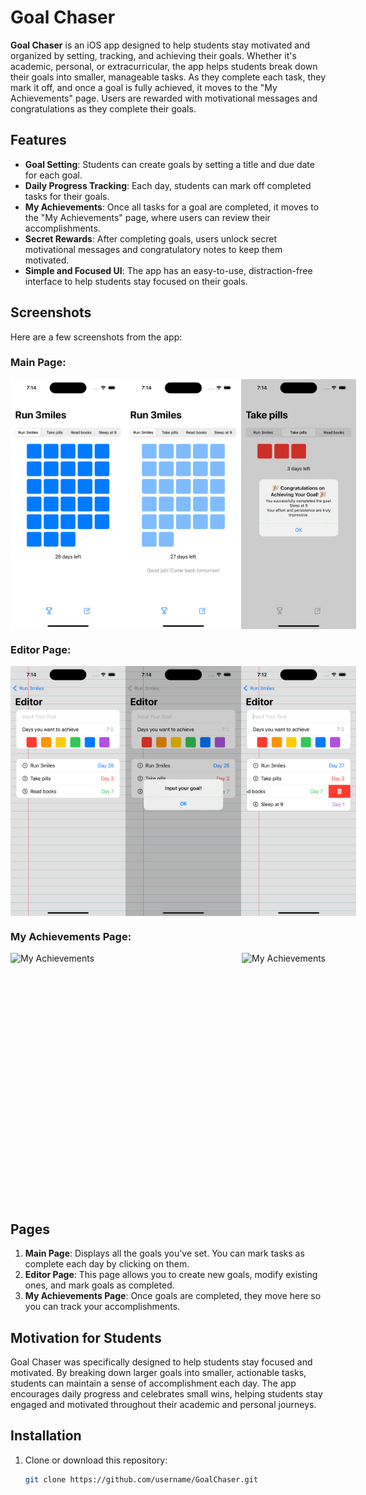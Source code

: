 # Goal Chaser

**Goal Chaser** is an iOS app designed to help students stay motivated and organized by setting, tracking, and achieving their goals. Whether it's academic, personal, or extracurricular, the app helps students break down their goals into smaller, manageable tasks. As they complete each task, they mark it off, and once a goal is fully achieved, it moves to the "My Achievements" page. Users are rewarded with motivational messages and congratulations as they complete their goals.

## Features

- **Goal Setting**: Students can create goals by setting a title and due date for each goal.
- **Daily Progress Tracking**: Each day, students can mark off completed tasks for their goals.
- **My Achievements**: Once all tasks for a goal are completed, it moves to the "My Achievements" page, where users can review their accomplishments.
- **Secret Rewards**: After completing goals, users unlock secret motivational messages and congratulatory notes to keep them motivated.
- **Simple and Focused UI**: The app has an easy-to-use, distraction-free interface to help students stay focused on their goals.

## Screenshots

Here are a few screenshots from the app:

### Main Page:
<div style="display: flex; justify-content: space-between;">
<img src="./images/main_page_screenshot.png" height="400" alt="Main Page">
<img src="./images/main_page_screenshot2.png" height="400" alt="Main Page">
<img src="./images/main_page_screenshot3.png" height="400" alt="Main Page">
</div>

### Editor Page:
<div style="display: flex; justify-content: space-between;">
<img src="./images/editor_page_screenshot.png" height="400" alt="Editor Page">
<img src="./images/editor_page_screenshot2.png" height="400" alt="Editor Page">
<img src="./images/editor_page_screenshot3.png" height="400" alt="Editor Page">
</div>

### My Achievements Page:
<div style="display: flex; justify-content: space-between;">
<img src="./images/my_achievements_screenshot.png" height="400" alt="My Achievements">
<img src="./images/my_achievements_screenshot2.png" height="400" alt="My Achievements">
</div>

## Pages

1. **Main Page**: Displays all the goals you've set. You can mark tasks as complete each day by clicking on them.
2. **Editor Page**: This page allows you to create new goals, modify existing ones, and mark goals as completed.
3. **My Achievements Page**: Once goals are completed, they move here so you can track your accomplishments.

## Motivation for Students

Goal Chaser was specifically designed to help students stay focused and motivated. By breaking down larger goals into smaller, actionable tasks, students can maintain a sense of accomplishment each day. The app encourages daily progress and celebrates small wins, helping students stay engaged and motivated throughout their academic and personal journeys.

## Installation

1. Clone or download this repository:
   ```bash
   git clone https://github.com/username/GoalChaser.git
